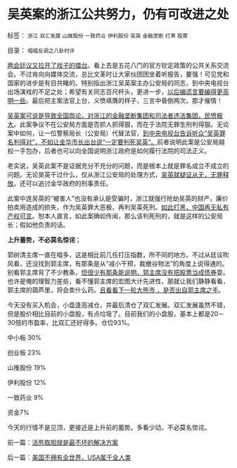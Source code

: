 # 吴英案的浙江公共努力，仍有可改进之处

标签： `浙江` `双汇发展` `山推股份` `一致药业` `伊利股份` `吴英` `金融垄断` `打黑` `股票` 

目录： `唱唱反调之八卦时评`

[两会廷议又拉开了戏子的擂台](http://darthvad.blog.163.com/blog/static/5339947020094211013072/)。看上去是五花八门的官方钦定政策的公共关系交流会。不过肯向向媒体交流，总比文革时让大家伙团团坐着听报告，要强！可见党和国家的进步是有目共睹的。特别指出浙江吴英案主办公安局的同志，到中央电视台出场演戏的不足之处；希望有关同志百尺杆头，更进一步，[以后编谎言要编得更高明一些](../../../2010/10/17/唯实求真打破谎言的大厦.md)。最后把主案法官上台，义愤填膺的样子，三言中昏倒两次。那才催情！

[吴英案可说是导致全国舆论，对浙江的金融垄断集团和司法者违法集团，民愤极大](../../../2012/2/21/证监会新政又是金融垄断集团定制的改革吗？.md)。此案争议不在公安局方面是否抓人抓得狠，而在于法院无罪生刑判得狠。无论案中如何，让一位警察局长（公安局）代替法官，[到中央电视台告诉听众“吴英罪名判得对”，不如让金华市长出台说“一定要判死吴英”。](../../../2010/2/27/扬我警威“我是兔子，我是兔子”.md)前者说明此案是公安局越权一手包办，后者也可以向全国说明浙江政府是如何履行法院的司法正义。

老实说，吴英此案不是证据充分不充分的问题，而是根本上就是罪名成立不成立的问题。无论吴英干过什么，仅从浙江公安局的处理方式，[吴英就疑证从无，无罪释放](../../../2009/3/25/中国式诡辩：疑证从有，君权裁决.md)。还可以追讨金华政府的刑事责任。

此案中连吴英的“被害人”也没有承认是受骗时，浙江就强行抢劫吴英的财产，廉价拍卖用造成的损失，作为吴英罪大恶极，再判吴英死刑。[如此打黑，中国再无私有产权可言](../../../2010/10/4/黑社会和黑社会行为和打黑的本质.md)。恕本人直言，如此案确如传闻，那么该判死刑的，就是这样的公安局长；假如他负责的话。

**上升蓄势，不必莫名惊诧**；

郭树清主席一直在唱多，这是相比前几任打压指数，所不同的地方。不过从廷议吹风看，还没找到郭主席，有那条是从“减小干预，裁撤谷物法”的角度上说得通的。别看郭主席背了不少教条，[但很少有那条能说明，郭主席没有把股票当成债券](../../../2012/1/13/证监会把股票当债券，打压导致大熊市；.md)耍。也许是俺的理智力差些，看不懂郭主席的宏图大计先进性，那就让我们静静看看，郭主席的葫芦里，将会卖什么药。[且看看下一轮大熊市
，是否出自郭主席之手](../../../2012/1/5/证监会政策过度令A股熊遍全球.md)。

今天没有买入机会，小盘逢高减仓，并最后清仓了双汇发展。双汇发展虽然不错，但是股价相比目前的小盘股，有点垃圾了。目前我们的小盘股，基本上都是20－30倍的市盈率，比双汇还好得多。仓位93%。

中小板 30%

创业板 23%

山推股份 19%

伊利股份 12%

一致药业 9%

资金7%

今天的行情不是见顶，更接近是上升前的蓄势。多看少动，不必莫名惊诧。



前一篇：[活熊取胆就是最不坏的解决方案](../../../2012/3/5/活熊取胆就是最不坏的解决方案.md)

后一篇：[美国不拥有全世界，USA属于全人类](../../../2012/3/6/美国不拥有全世界，USA属于全人类.md)